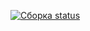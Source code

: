 [![Сборка status](https://ci.appveyor.com/api/projects/status/1x2yj0in73li6l5j?svg=true)](https://ci.appveyor.com/project/AnastasiaCymbalyuk77753/ra-components-func)
